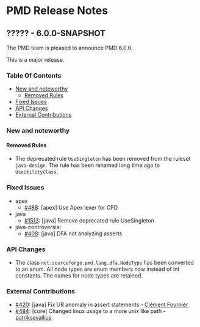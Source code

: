# PMD Release Notes

## ????? - 6.0.0-SNAPSHOT

The PMD team is pleased to announce PMD 6.0.0.

This is a major release.

### Table Of Contents

* [New and noteworthy](#New_and_noteworthy)
    * [Removed Rules](#Removed_Rules)
* [Fixed Issues](#Fixed_Issues)
* [API Changes](#API_Changes)
* [External Contributions](#External_Contributions)

### New and noteworthy

#### Removed Rules

*   The deprecated rule `UseSingleton` has been removed from the ruleset `java-design`. The rule has been renamed
    long time ago to `UseUtilityClass`.

### Fixed Issues

*   apex
    *   [#488](https://github.com/pmd/pmd/pull/488): \[apex] Use Apex lexer for CPD
*   java
    *   [#1513](https://sourceforge.net/p/pmd/bugs/1513/): \[java] Remove deprecated rule UseSingleton
*   java-controversial
    *   [#408](https://github.com/pmd/pmd/issues/408): \[java] DFA not analyzing asserts

### API Changes

*   The class `net.sourceforge.pmd.lang.dfa.NodeType` has been converted to an enum.
    All node types are enum members now instead of int constants. The names for node types are retained.

### External Contributions

*   [#420](https://github.com/pmd/pmd/pull/420): \[java] Fix UR anomaly in assert statements - [Clément Fournier](https://github.com/oowekyala)
*   [#484](https://github.com/pmd/pmd/pull/484): \[core] Changed linux usage to a more unix like path - [patriksevallius](https://github.com/patriksevallius)

